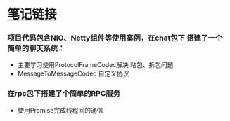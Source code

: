 # [笔记链接](https://github.com/A-linna/netty-study/wiki)

### 项目代码包含NIO、Netty组件等使用案例，在chat包下 搭建了一个简单的聊天系统：
- 主要学习使用ProtocolFrameCodec解决 粘包、拆包问题
- MessageToMessageCodec 自定义协议
### 在rpc包下搭建了个简单的RPC服务
- 使用Promise完成线程间的通信
